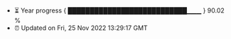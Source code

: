 - ⏳ Year progress { ███████████████████████████▁▁▁ } 90.02 %
- ⏰ Updated on Fri, 25 Nov 2022 13:29:17 GMT


